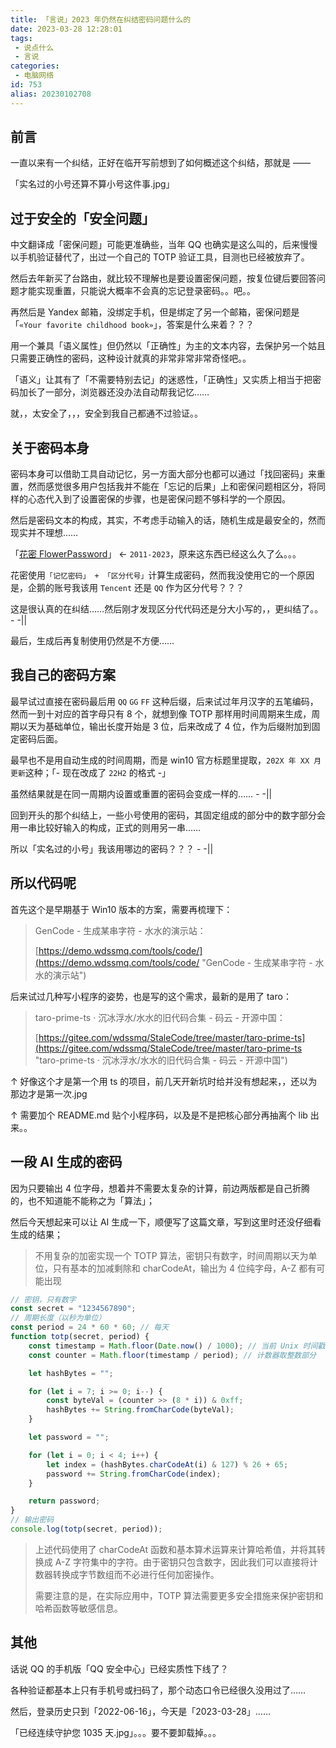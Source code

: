 ```yaml
---
title: 「言说」2023 年仍然在纠结密码问题什么的
date: 2023-03-28 12:28:01
tags:
 - 说点什么
 - 言说
categories:
 - 电脑网络
id: 753
alias: 20230102708
---
```


## 前言

一直以来有一个纠结，正好在临开写前想到了如何概述这个纠结，那就是 ——

「实名过的小号还算不算小号这件事.jpg」

<!--more-->

## 过于安全的「安全问题」

中文翻译成「密保问题」可能更准确些，当年 QQ 也确实是这么叫的，后来慢慢以手机验证替代了，出过一个自己的 TOTP 验证工具，目测也已经被放弃了。

然后去年新买了台路由，就比较不理解也是要设置密保问题，按复位键后要回答问题才能实现重置，只能说大概率不会真的忘记登录密码。。吧。。

再然后是 Yandex 邮箱，没绑定手机，但是绑定了另一个邮箱，密保问题是「`«Your favorite childhood book»`」，答案是什么来着？？？

用一个兼具「语义属性」但仍然以「正确性」为主的文本内容，去保护另一个姑且只需要正确性的密码，这种设计就真的非常非常非常奇怪吧。。

「语义」让其有了「不需要特别去记」的迷惑性，「正确性」又实质上相当于把密码加长了一部分，浏览器还没办法自动帮我记忆……

就，，太安全了，，，安全到我自己都通不过验证。。

## 关于密码本身

密码本身可以借助工具自动记忆，另一方面大部分也都可以通过「找回密码」来重置，然而感觉很多用户包括我并不能在「忘记的后果」上和密保问题相区分，将同样的心态代入到了设置密保的步骤，也是密保问题不够科学的一个原因。

然后是密码文本的构成，其实，不考虑手动输入的话，随机生成是最安全的，然而现实并不理想……

「[花密 FlowerPassword](https://flowerpassword.com/ "花密 FlowerPassword")」 ← `2011-2023`，原来这东西已经这么久了么。。。

花密使用`「记忆密码」 + 「区分代号」`计算生成密码，然而我没使用它的一个原因是，企鹅的账号我该用 `Tencent` 还是 `QQ` 作为区分代号？？？

这是很认真的在纠结……然后刚才发现区分代代码还是分大小写的，，更纠结了。。 - -||

最后，生成后再复制使用仍然是不方便……

## 我自己的密码方案

最早试过直接在密码最后用 `QQ` `GG` `FF` 这种后缀，后来试过年月汉字的五笔编码，然而一到十对应的首字母只有 8 个，就想到像 TOTP 那样用时间周期来生成，周期以天为基础单位，输出长度开始是 3 位，后来改成了 4 位，作为后缀附加到固定密码后面。

最早也不是用自动生成的时间周期，而是 win10 官方标题里提取，`202X 年 XX 月更新`这种；「- 现在改成了 `22H2` 的格式 -」

虽然结果就是在同一周期内设置或重置的密码会变成一样的…… - -||

回到开头的那个纠结上，一些小号使用的密码，其固定组成的部分中的数字部分会用一串比较好输入的构成，正式的则用另一串……

所以「实名过的小号」我该用哪边的密码？？？ - -||

## 所以代码呢

首先这个是早期基于 Win10 版本的方案，需要再梳理下：

> GenCode - 生成某串字符 - 水水的演示站：
>
> [https://demo.wdssmq.com/tools/code/](https://demo.wdssmq.com/tools/code/ "GenCode - 生成某串字符 - 水水的演示站")

后来试过几种写小程序的姿势，也是写的这个需求，最新的是用了 taro：

> taro-prime-ts · 沉冰浮水/水水的旧代码合集 - 码云 - 开源中国：
>
> [https://gitee.com/wdssmq/StaleCode/tree/master/taro-prime-ts](https://gitee.com/wdssmq/StaleCode/tree/master/taro-prime-ts "taro-prime-ts · 沉冰浮水/水水的旧代码合集 - 码云 - 开源中国")

↑ 好像这个才是第一个用 ts 的项目，前几天开新坑时给并没有想起来，，还以为那边才是第一次.jpg

↑ 需要加个 README.md 贴个小程序码，以及是不是把核心部分再抽离个 lib 出来。。

## 一段 AI 生成的密码

因为只要输出 4 位字母，想着并不需要太复杂的计算，前边两版都是自己折腾的，也不知道能不能称之为「算法」；

然后今天想起来可以让 AI 生成一下，顺便写了这篇文章，写到这里时还没仔细看生成的结果；

> 不用复杂的加密实现一个 TOTP 算法，密钥只有数字，时间周期以天为单位，只有基本的加减剩除和 charCodeAt，输出为 4 位纯字母，A-Z 都有可能出现

```js
// 密钥，只有数字
const secret = "1234567890";
// 周期长度（以秒为单位）
const period = 24 * 60 * 60; // 每天
function totp(secret, period) {
    const timestamp = Math.floor(Date.now() / 1000); // 当前 Unix 时间戳
    const counter = Math.floor(timestamp / period); // 计数器取整数部分

    let hashBytes = "";

    for (let i = 7; i >= 0; i--) {
        const byteVal = (counter >> (8 * i)) & 0xff;
        hashBytes += String.fromCharCode(byteVal);
    }

    let password = "";

    for (let i = 0; i < 4; i++) {
        let index = (hashBytes.charCodeAt(i) & 127) % 26 + 65;
        password += String.fromCharCode(index);
    }

    return password;
}
// 输出密码
console.log(totp(secret, period));
```

> 上述代码使用了 charCodeAt 函数和基本算术运算来计算哈希值，并将其转换成 A-Z 字符集中的字符。由于密钥只包含数字，因此我们可以直接将计数器转换成字节数组而不必进行任何加密操作。
>
> 需要注意的是，在实际应用中，TOTP 算法需要更多安全措施来保护密钥和哈希函数等敏感信息。


## 其他

话说 QQ 的手机版「QQ 安全中心」已经实质性下线了？

各种验证都基本上只有手机号或扫码了，那个动态口令已经很久没用过了……

然后，登录历史只到「2022-06-16」，今天是「2023-03-28」……

「已经连续守护您 1035 天.jpg」。。。要不要卸载掉。。。
